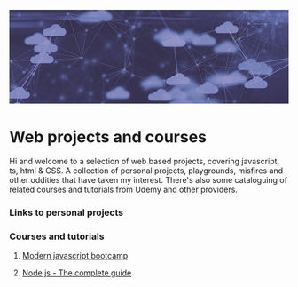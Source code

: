 ![web](https://github.com/irisida/web/blob/master/assets/web.png)

# Web projects and courses

Hi and welcome to a selection of web based projects, covering javascript, ts, html & CSS. A collection of personal projects, playgrounds, misfires and other oddities that have taken my interest. There's also some cataloguing of related courses and tutorials from Udemy and other providers.

### Links to personal projects

### Courses and tutorials

1. [Modern javascript bootcamp](https://github.com/irisida/web/tree/master/modernjs)

2. [Node js - The complete guide](https://github.com/irisida/web/tree/master/nodeguide)

